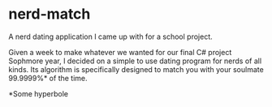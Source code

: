 # nerd-match
A nerd dating application I came up with for a school project.

Given a week to make whatever we wanted for our final C# project Sophmore year, I decided on a simple to use dating program for nerds of all kinds.  Its algorithm is specifically designed to match you with your soulmate 99.9999%* of the time.

*Some hyperbole
